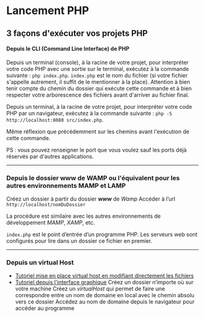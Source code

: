 # Lancement PHP

## 3 façons d'exécuter vos projets PHP

#### Depuis le CLI (Command Line Interface) de PHP

Depuis un terminal (console), à la racine de votre projet, pour interpréter votre code PHP avec une sortie sur le terminal, exécutez à la commande suivante : `php index.php`.
`index.php` est le nom du fichier (si votre fichier s'appelle autrement, il suffit de le mentionner à la place). Attention à bien tenir compte du chemin du dossier qui exécute cette commande et à bien respecter votre arborescence des fichiers avant d'arriver au fichier final.

Depuis un terminal, à la racine de votre projet, pour interpréter votre code PHP par un navigateur, exécutez à la commande suivante : `php -S http://localhost:8080 src/index.php`.

Même réflexion que précédemment sur les chemins avant l'exécution de cette commande.

PS : vous pouvez renseigner le port que vous voulez sauf les ports déjà réservés par d'autres applications.

---

### Depuis le dossier www de WAMP ou l'équivalent pour les autres environnements MAMP et LAMP

Créez un dossier à partir du dossier ***www*** de *Wamp*
Accéder à l’url `http://localhost/nomDuDossier`

La procédure est similaire avec les autres environnements de développement *MAMP*, *XAMP*, etc.

`index.php` est le point d’entrée d’un programme PHP. Les serveurs web sont configurés pour lire dans un dossier ce fichier en premier.

---

### Depuis un virtual Host

- [Tutoriel mise en place virtual host en modifiant directement les fichiers](https://adventy.org/fr/tutoriel/comment-creer-et-configurer-un-hote-virtuel-sur-apache)
- [Tutoriel depuis l'interface graphique](https://www.youtube.com/watch?app=desktop&v=GQHmzCoqEHw)
Créez un dossier n’importe où sur votre machine
Créez un *virtualHost* qui permet de faire une correspondre entre un nom de domaine en local avec le chemin absolu vers ce dossier
Accédez au nom de domaine depuis le navigateur pour accéder au programme
